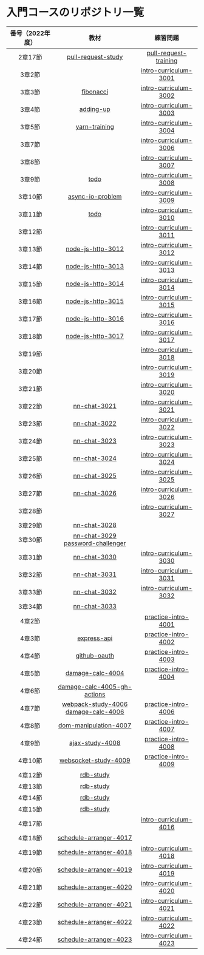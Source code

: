 # 入門コースのリポジトリ一覧

|  番号（2022年度） |  教材  |  練習問題  |
|:---:|:---:|:---:|
|  2章17節 |  [pull-request-study](https://github.com/nnn-training/pull-request-study)  |  [pull-request-training](https://github.com/nnn-training/pull-request-training)  |
|  3章2節  |    |  [intro-curriculum-3001](https://github.com/nnn-training/intro-curriculum-3001)  |
|  3章3節  |  [fibonacci](https://github.com/nnn-training/fibonacci)  |  [intro-curriculum-3002](https://github.com/nnn-training/intro-curriculum-3002)  |
|  3章4節  |  [adding-up](https://github.com/nnn-training/adding-up)  |  [intro-curriculum-3003](https://github.com/nnn-training/intro-curriculum-3003)  |
|  3章5節  |  [yarn-training](https://github.com/nnn-training/yarn-training)  |  [intro-curriculum-3004](https://github.com/nnn-training/intro-curriculum-3004)  |
|  3章7節  |    |  [intro-curriculum-3006](https://github.com/nnn-training/intro-curriculum-3006)  |
|  3章8節  |    |  [intro-curriculum-3007](https://github.com/nnn-training/intro-curriculum-3007)  |
|  3章9節  |  [todo](https://github.com/nnn-training/todo)  |  [intro-curriculum-3008](https://github.com/nnn-training/intro-curriculum-3008)  |
|  3章10節 |  [async-io-problem](https://github.com/nnn-training/async-io-problem)  |  [intro-curriculum-3009](https://github.com/nnn-training/intro-curriculum-3009)  |
|  3章11節 |  [todo](https://github.com/nnn-training/todo)  |  [intro-curriculum-3010](https://github.com/nnn-training/intro-curriculum-3010)  |
|  3章12節  |    |  [intro-curriculum-3011](https://github.com/nnn-training/intro-curriculum-3011)  |
|  3章13節  |  [node-js-http-3012](https://github.com/nnn-training/node-js-http-3012)  |  [intro-curriculum-3012](https://github.com/nnn-training/intro-curriculum-3012)  |
|  3章14節  |  [node-js-http-3013](https://github.com/nnn-training/node-js-http-3013)  |  [intro-curriculum-3013](https://github.com/nnn-training/intro-curriculum-3013)  |
|  3章15節  |  [node-js-http-3014](https://github.com/nnn-training/node-js-http-3014)  |  [intro-curriculum-3014](https://github.com/nnn-training/intro-curriculum-3014)  |
|  3章16節  |  [node-js-http-3015](https://github.com/nnn-training/node-js-http-3015)  |  [intro-curriculum-3015](https://github.com/nnn-training/intro-curriculum-3015)  |
|  3章17節  |  [node-js-http-3016](https://github.com/nnn-training/node-js-http-3016)  |  [intro-curriculum-3016](https://github.com/nnn-training/intro-curriculum-3016)  |
|  3章18節  |  [node-js-http-3017](https://github.com/nnn-training/node-js-http-3017)  |  [intro-curriculum-3017](https://github.com/nnn-training/intro-curriculum-3017)  |
|  3章19節  |    |  [intro-curriculum-3018](https://github.com/nnn-training/intro-curriculum-3018)  |
|  3章20節  |    |  [intro-curriculum-3019](https://github.com/nnn-training/intro-curriculum-3019)  |
|  3章21節  |    |  [intro-curriculum-3020](https://github.com/nnn-training/intro-curriculum-3020)  |
|  3章22節  |  [nn-chat-3021](https://github.com/nnn-training/nn-chat-3021)  |  [intro-curriculum-3021](https://github.com/nnn-training/intro-curriculum-3021)  |
|  3章23節  |  [nn-chat-3022](https://github.com/nnn-training/nn-chat-3022)  |  [intro-curriculum-3022](https://github.com/nnn-training/intro-curriculum-3022)  |
|  3章24節  |  [nn-chat-3023](https://github.com/nnn-training/nn-chat-3023)  |  [intro-curriculum-3023](https://github.com/nnn-training/intro-curriculum-3023)  |
|  3章25節  |  [nn-chat-3024](https://github.com/nnn-training/nn-chat-3024)  |  [intro-curriculum-3024](https://github.com/nnn-training/intro-curriculum-3024)  |
|  3章26節  |  [nn-chat-3025](https://github.com/nnn-training/nn-chat-3025)  |  [intro-curriculum-3025](https://github.com/nnn-training/intro-curriculum-3025)  |
|  3章27節  |  [nn-chat-3026](https://github.com/nnn-training/nn-chat-3026)  |  [intro-curriculum-3026](https://github.com/nnn-training/intro-curriculum-3026)  |
|  3章28節  |    |  [intro-curriculum-3027](https://github.com/nnn-training/intro-curriculum-3027)  |
|  3章29節  |  [nn-chat-3028](https://github.com/nnn-training/nn-chat-3028)  |    |
|  3章30節  |  [nn-chat-3029](https://github.com/nnn-training/nn-chat-3029) <br> [password-challenger](https://github.com/nnn-training/password-challenger) |    |
|  3章31節  |  [nn-chat-3030](https://github.com/nnn-training/nn-chat-3030)  |  [intro-curriculum-3030](https://github.com/nnn-training/intro-curriculum-3030)  |
|  3章32節  |  [nn-chat-3031](https://github.com/nnn-training/nn-chat-3031)  |  [intro-curriculum-3031](https://github.com/nnn-training/intro-curriculum-3031)  |
|  3章33節  |  [nn-chat-3032](https://github.com/nnn-training/nn-chat-3032)  |  [intro-curriculum-3032](https://github.com/nnn-training/intro-curriculum-3032)  |
|  3章34節  |  [nn-chat-3033](https://github.com/nnn-training/nn-chat-3033)  |    |
|  4章2節  |    |  [practice-intro-4001](https://github.com/nnn-training/practice-intro-4001)  |
|  4章3節  |  [express-api](https://github.com/nnn-training/express-api)  |  [practice-intro-4002](https://github.com/nnn-training/practice-intro-4002)  |
|  4章4節  |  [github-oauth](https://github.com/nnn-training/github-oauth)  |  [practice-intro-4003](https://github.com/nnn-training/practice-intro-4003)  |
|  4章5節  |  [damage-calc-4004](https://github.com/nnn-training/damage-calc-4004)  |  [practice-intro-4004](https://github.com/nnn-training/practice-intro-4004)  |
|  4章6節  |  [damage-calc-4005-gh-actions](https://github.com/nnn-training/damage-calc-4005-gh-actions)  |    |
|  4章7節  |  [webpack-study-4006](https://github.com/nnn-training/webpack-study-4006) <br> [damage-calc-4006](https://github.com/nnn-training/damage-calc-4006) |  [practice-intro-4006](https://github.com/nnn-training/practice-intro-4006)  |
|  4章8節  |  [dom-manipulation-4007](https://github.com/nnn-training/dom-manipulation-4007)  |  [practice-intro-4007](https://github.com/nnn-training/practice-intro-4007)  |
|  4章9節  |  [ajax-study-4008](https://github.com/nnn-training/ajax-study-4008)  |  [practice-intro-4008](https://github.com/nnn-training/practice-intro-4008)  |
|  4章10節  |  [websocket-study-4009](https://github.com/nnn-training/websocket-study-4009)  |  [practice-intro-4009](https://github.com/nnn-training/practice-intro-4009)  |
|  4章12節  |  [rdb-study](https://github.com/nnn-training/rdb-study)  |    |
|  4章13節  |  [rdb-study](https://github.com/nnn-training/rdb-study)  |    |
|  4章14節  |  [rdb-study](https://github.com/nnn-training/rdb-study)  |    |
|  4章15節  |  [rdb-study](https://github.com/nnn-training/rdb-study)  |    |
|  4章17節  |    |  [intro-curriculum-4016](https://github.com/nnn-training/intro-curriculum-4016)  |
|  4章18節  |  [schedule-arranger-4017](https://github.com/nnn-training/schedule-arranger-4017)  |    |
|  4章19節  |  [schedule-arranger-4018](https://github.com/nnn-training/schedule-arranger-4018)  |  [intro-curriculum-4018](https://github.com/nnn-training/intro-curriculum-4018)  |
|  4章20節  |  [schedule-arranger-4019](https://github.com/nnn-training/schedule-arranger-4019)  |  [intro-curriculum-4019](https://github.com/nnn-training/intro-curriculum-4019)  |
|  4章21節  |  [schedule-arranger-4020](https://github.com/nnn-training/schedule-arranger-4020)  |  [intro-curriculum-4020](https://github.com/nnn-training/intro-curriculum-4020)  |
|  4章22節  |  [schedule-arranger-4021](https://github.com/nnn-training/schedule-arranger-4021)  |  [intro-curriculum-4021](https://github.com/nnn-training/intro-curriculum-4021)  |
|  4章23節  |  [schedule-arranger-4022](https://github.com/nnn-training/schedule-arranger-4022)  |  [intro-curriculum-4022](https://github.com/nnn-training/intro-curriculum-4022)  |
|  4章24節  |  [schedule-arranger-4023](https://github.com/nnn-training/schedule-arranger-4023)  |  [intro-curriculum-4023](https://github.com/nnn-training/intro-curriculum-4023)  |
